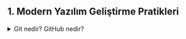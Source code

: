 ## 1. Modern Yazılım Geliştirme Pratikleri

<details>
<summary>Git nedir? GitHub nedir?</summary>
*
    
*

*

*    
</details>


